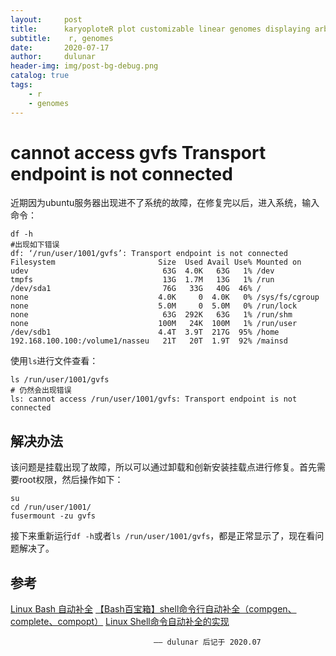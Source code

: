 ```yaml
---
layout:     post
title:      karyoploteR plot customizable linear genomes displaying arbitrary data
subtitle:    r, genomes
date:       2020-07-17
author:     dulunar
header-img: img/post-bg-debug.png
catalog: true
tags:
    - r
    - genomes
---
```



# cannot access gvfs Transport endpoint is not connected

近期因为ubuntu服务器出现进不了系统的故障，在修复完以后，进入系统，输入命令：
```shell
df -h
#出现如下错误
df: ‘/run/user/1001/gvfs’: Transport endpoint is not connected
Filesystem                       Size  Used Avail Use% Mounted on
udev                              63G  4.0K   63G   1% /dev
tmpfs                             13G  1.7M   13G   1% /run
/dev/sda1                         76G   33G   40G  46% /
none                             4.0K     0  4.0K   0% /sys/fs/cgroup
none                             5.0M     0  5.0M   0% /run/lock
none                              63G  292K   63G   1% /run/shm
none                             100M   24K  100M   1% /run/user
/dev/sdb1                        4.4T  3.9T  217G  95% /home
192.168.100.100:/volume1/nasseu   21T   20T  1.9T  92% /mainsd
```
使用`ls`进行文件查看：
```shell
ls /run/user/1001/gvfs
# 仍然会出现错误
ls: cannot access /run/user/1001/gvfs: Transport endpoint is not connected
```
## 解决办法
该问题是挂载出现了故障，所以可以通过卸载和创新安装挂载点进行修复。首先需要root权限，然后操作如下：
```shell
su
cd /run/user/1001/
fusermount -zu gvfs
```

接下来重新运行`df -h`或者`ls /run/user/1001/gvfs`，都是正常显示了，现在看问题解决了。

## 参考

[Linux Bash 自动补全][1]
[【Bash百宝箱】shell命令行自动补全（compgen、complete、compopt）][2]
[Linux Shell命令自动补全的实现][3]

[1]: https://jin-yang.github.io/post/linux-bash-auto-completion-introduce.html
[2]: https://blog.csdn.net/iEearth/article/details/52703598
[3]: https://cloud.tencent.com/developer/article/1555238


									—— dulunar 后记于 2020.07